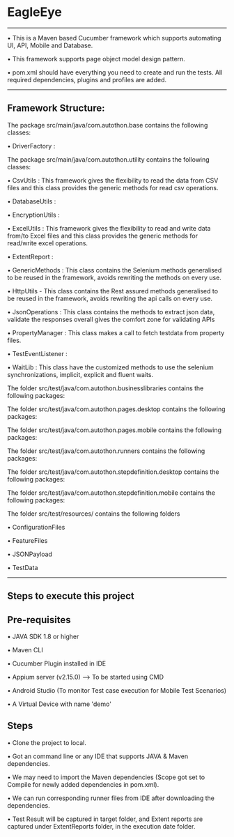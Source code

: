 # EagleEye
----------------------------------------------

• This is a Maven based Cucumber framework which supports automating UI, API, Mobile and Database.

• This framework supports page object model design pattern.

• pom.xml should have everything you need to create and run the tests. All required dependencies, plugins and profiles are added.

-----------------------
Framework Structure:
-----------------------


The package src/main/java/com.autothon.base contains the following classes:

• DriverFactory :  

The package src/main/java/com.autothon.utility contains the following classes:

• CsvUtils : This framework gives the flexibility to read the data from CSV files and this class provides the generic methods for read csv operations.

• DatabaseUtils : 

• EncryptionUtils :

• ExcelUtils : This framework gives the flexibility to read and write data from/to Excel files and this class provides the generic methods for read/write excel operations.

• ExtentReport : 

• GenericMethods : This class contains the Selenium methods generalised to be reused in the framework, avoids rewriting the methods on every use.

• HttpUtils - This class contains the Rest assured methods generalised to be reused in the framework, avoids rewriting the api calls on every use.

• JsonOperations : This class contains the methods to extract json data, validate the responses overall gives the comfort zone for validating APIs

• PropertyManager : This class makes a call to fetch testdata from property files.

• TestEventListener : 

• WaitLib : This class have the customized methods to use the selenium synchronizations, implicit, explicit and fluent waits.

The folder src/test/java/com.autothon.businesslibraries contains the following packages:

The folder src/test/java/com.autothon.pages.desktop contains the following packages:

The folder src/test/java/com.autothon.pages.mobile contains the following packages:

The folder src/test/java/com.autothon.runners contains the following packages:

The folder src/test/java/com.autothon.stepdefinition.desktop contains the following packages:

The folder src/test/java/com.autothon.stepdefinition.mobile contains the following packages:

The folder src/test/resources/ contains the following folders

• ConfigurationFiles

• FeatureFiles

• JSONPayload

• TestData

------------------------------
Steps to execute this project
------------------------------

Pre-requisites
---------------

• JAVA SDK 1.8 or higher

• Maven CLI

• Cucumber Plugin installed in IDE

• Appium server (v2.15.0) --> To be started using CMD

• Android Studio (To monitor Test case execution for Mobile Test Scenarios)

• A Virtual Device with name 'demo'

Steps
------

• Clone the project to local.

• Got an command line or any IDE that supports JAVA & Maven dependencies.

• We may need to import the Maven dependencies (Scope got set to Compile for newly added dependencies in pom.xml).

• We can run corresponding runner files from IDE after downloading the dependencies.

• Test Result will be captured in target folder, and Extent reports are captured under ExtentReports folder, in the execution date folder.
